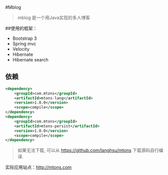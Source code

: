 #Mblog

> mblog 是一个用Java实现的多人博客

##使用的框架：
* Bootstrap 3
* Spring mvc
* Velocity
* Hibernate
* Hibernate search

## 依赖
```xml
<dependency>
    <groupId>com.mtons</groupId>
    <artifactId>mtons-lang</artifactId>
    <version>1.0.0</version>
    <scope>compile</scope>
</dependency>
<dependency>
    <groupId>com.mtons</groupId>
    <artifactId>mtons-persist</artifactId>
    <version>1.0.0</version>
    <scope>compile</scope>
</dependency>
```
> 如果无法下载, 可以从 https://github.com/langhsu/mtons 下载源码自行编译.

实际应用站点：http://mtons.com

